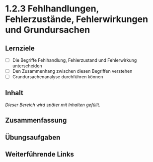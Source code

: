 # 1.2.3 Fehlhandlungen, Fehlerzustände, Fehlerwirkungen und Grundursachen

## Lernziele

- [ ] Die Begriffe Fehlhandlung, Fehlerzustand und Fehlerwirkung unterscheiden
- [ ] Den Zusammenhang zwischen diesen Begriffen verstehen
- [ ] Grundursachenanalyse durchführen können

## Inhalt

_Dieser Bereich wird später mit Inhalten gefüllt._

## Zusammenfassung

## Übungsaufgaben

## Weiterführende Links
